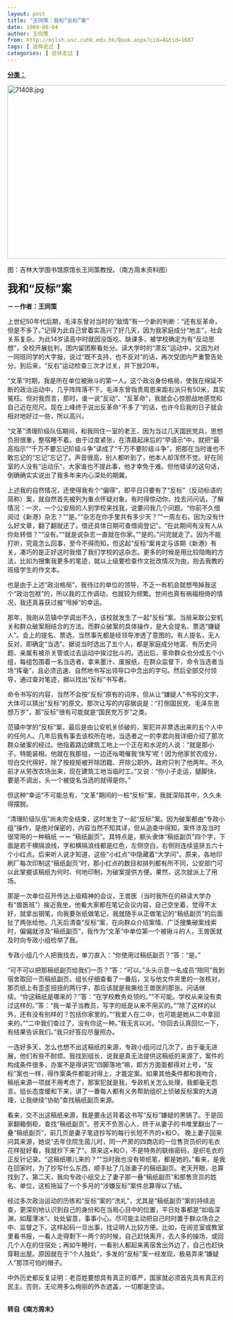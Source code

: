 ```yaml
---
layout: post
title: "王同策：我和“反标”案"
date: 1989-06-04
author: 王同策
from: http://mjlsh.usc.cuhk.edu.hk/Book.aspx?cid=4&tid=1687
tags: [ 这样走过 ]
categories: [ 这样走过 ]
---
```


<div style="margin: 15px 10px 10px 0px;">
 <div>
  <span id="ctl00_ContentPlaceHolder1_chapter1_SubjectLabel" style="font-weight:bold;text-decoration:underline;">
   分类：
  </span>
 </div>
 <p>
  <img align="top" alt="71408.jpg" border="0" height="393" src="http://mjlsh.usc.cuhk.edu.hk/medias/contents/1687/71408.jpg" width="590"/>
 </p>
 <p>
  图：吉林大学图书馆原馆长王同策教授。（南方周末资料图）
 </p>
 <p>
  <strong>
   <font size="5">
    我和“反标”案
   </font>
  </strong>
 </p>
 <p>
  <strong>
   －－作者：王同策
  </strong>
 </p>
 <p>
  上世纪50年代后期，毛泽东曾对当时的“敌情”有一个新的判断：“还有反革命，但是不多了。”记得为此自己曾着实高兴了好几天，因为我家庭成分“地主”，社会关系复杂。为此14岁读高中时就因没饭吃、缺课多，被学校确定为有“反动思想”，全校开展批判，团内留团察看处分。读大学时的“肃反”运动中，又因为对一同班同学的大字报，说过“既不支持，也不反对”的话，再次受团内严重警告处分。到后来，“反右”运动检查三次才过关，并下放20年。
 </p>
 <p>
  “文革”时期，我是所在单位被揪斗的第一人。这个政治身份格局，使我在绵延不断的政治运动中，几乎阵阵落不下。毛泽东曾指责周恩来距右派只有50米，其实冤枉。但对我而言，那时，谁一说“反动”、“反革命”，我就会心惊胆战地感觉和自己近在咫尺。现在上峰终于说出反革命“不多了”的话，也许今后我的日子就会相对地好过一些，所以高兴。
 </p>
 <p>
  “文革”清理阶级队伍期间，和我同住一室的老王，因为当过几天国民党兵，思想负担很重，整宿睡不着。由于过度紧张，在清晨起床后的“早请示”中，就把“最高指示”“千万不要忘记阶级斗争”读成了“千万不要阶级斗争”，把那在当时谁也不敢忘记的“忘记”忘记了。声音很高，别人都听到了，他本人却浑然不觉。好在同室的人没有“运动乐”，大家谁也不提此事，他才幸免于难。但他错读的这句话，倒确确实实说出了我多年来内心深处的期冀。
 </p>
 <p>
  上述我的自然情况，还使得我有个“偏得”，即平日只要有了“反标”（反动标语的简称）案，就自然首先被列为重点怀疑对象。有时得惊动你，找去问问话，了解情况：一次，一个公安局的人到学校来找我，说要问我几个问题。“你前不久借阅过《新港》杂志？”“是。”“杂志在你手里共有多少天？”“一周左右。因为没有什么好文章，翻了翻就还了。借还具体日期可查借阅登记”。“在此期间有没有人从你处转借？”“没有。”“就是说杂志一直就在你家。”“是的。”问完就走了。因为不能打听，究竟怎么回事，至今不得而知，但这起“反标”案肯定与该期《新港》有关，凑巧的是正好这时我借了我们学校的这杂志。更多的时候是用比较隐晦的方法，比如为搜集我更多的笔迹，就以上级要检查作文批改情况为由，抱去我教的班级学生的作文本。
 </p>
 <p>
  也是由于上述“政治格局”，我待过的单位的领导，不乏一有机会就想甩掉我这个“政治包袱”的，所以我的工作调动，也就较为频繁。世间也真有祸福相倚的情况，我还真喜获过被“甩掉”的幸运。
 </p>
 <p>
  那年，我刚从范镇中学调出不久，该校就发生了一起“反标”案。当局采取公安机关和群众破案相结合的方法。而群众破案的具体操作，是大会提名、票选“嫌疑人”。会上的提名、票选，当然事先都是经领导渗透了意图的。有人提名，无人反对，即确定“当选”。据说当时选出了五个人，都是家庭成分地富、有历史问题、亲属有被杀关管或过去运动中挨过批斗的。选出后，革命群众也分成五个小组，每组包围着一名当选者，拿来墨汁、废报纸，在群众监督下，命令当选者当场“挥毫”，且必须迅速、自然地书写出领导口中念出的字句。然后全部交付领导，通过查对笔迹，据以找出“反标”书写者。
 </p>
 <p>
  命令书写的内容，当然不会按“反标”原有的词序，但从让“嫌疑人”书写的文字，大体可以猜出“反标”的原文。那次让写的内容据说是：“打倒国民党、毛泽东思想万岁”，那“反标”很有可能就是“国民党万岁”之类。
 </p>
 <p>
  范镇中学的“反标”案，最后是由公安机关侦破的，案犯并非票选出来的五个人中的任何人。几年后我有事去该校所在地，当选者之一的李君向我详细介绍了那次群众破案的经过。他指着路边建筑工地上一个正在和水泥的人说：“就是那小子。特能装相，他就在我那组，一边还吆喝催我‘快写’呢！因为他家贫农成分，坦白交代得好，除了按规矩被开除团籍、开除公职外。政府只判了他两年。不久前才从劳改农场出来，现在建筑工地当临时工。”又说：“你小子走运，腿脚快，要是不调出，头一个被提名当选的就得是你。”
 </p>
 <p>
  但这种“幸运”不可能总有，“文革”期间的一桩“反标”案，我就深陷其中，久久未得摆脱。
 </p>
 <p>
  “清理阶级队伍”尚未完全结束，这时发生了一起“反标”案。因为破案都由“专政小组”操作，是绝对保密的，内容当然不知其详，但从追查中得知，案件涉及当时很常用的一种稿纸
  <strong>
   －－
  </strong>
  “稿纸副页”。其特点是，额头隶体“稿纸副页”四个字，下面是若干横隔浪线，字和横隔浪线都是红色，左侧空白，右侧则连续竖排五六十个小红点。后来听人说才知道，这些“小红点”中隐藏着“大学问”。原来，各地印刷厂每次印制这“稿纸副页”时，那小红点的数目和排列都有所不同，公安部门可以此掌握该稿纸为何时、何地印制，为破案提供方便。果然，这次就派上了用场。
 </p>
 <p>
  那是一次单位召开传达上级精神的会议，王兽医（当时我所在的耕读大学办有“兽医班”）挨近我坐，他看大家都在笔记会议内容，自己空坐着，觉得不太好，就拿出钢笔，向我要张纸做笔记，我就随手从正做笔记的“稿纸副页”的后面扯了两张给他。几天后清查“反标”案，在向群众介绍案情、广泛搜集破案线索时，偏偏就涉及“稿纸副页”，我作为“文革”中单位第一个被揪斗的人，王兽医就及时向专政小组检举了我。
 </p>
 <p>
  专政小组几个人把我找去，单刀直入：“你使用过稿纸副页？”答：“是。”
 </p>
 <p>
  “可不可以把那稿纸副页给我们一页？”答：“可以。”头头示意一名成员“陪同”我到宿舍取回一页稿纸副页。组长仔细查看了一番后，又与他文件夹里的一张核对，那页纸上有歪歪扭扭的两行字，那应该就是我撕给王兽医的那张。问话继续。“你这稿纸是哪来的？”答：“在学校教务处领的。”“不可能。学校从来没有卖过这样的。”答：“我一辈子当教员，写字的纸是从来不用买的。”“除了这样的以外，还有没有别样的？包括你家里的。”“我爱人在二中，也可能是她从二中拿回来的。”“二中我们查过了，没有你这一种。”我无言以对。“你回去认真回忆一下，有结果告诉我们。”我只好答应尽量照办。
 </p>
 <p>
  一连好多天，怎么也想不出这稿纸的来源，专政小组问过几次了，由于毫无进展，他们有些不耐烦。我找到组长，说我是真无法提供这稿纸的来源了，案件的构成条件很多，办案不是得讲究“四脚落地”嘛，即方方面面都得对上号，“反标”案也一样，得作案条件都能对得上，才能定案。如果其他条件都和我吻合，稿纸来源一项就不用考虑了，那案犯就是我，专政机关怎么处理，我都毫无怨言。组长态度缓和下来，讲了一番每人都有义务帮助组织上侦破反标案的大道理，让我继续“协助”查找稿纸副页来源。
 </p>
 <p>
  看来，交不出这稿纸来源，我是要永远背着这书写“反标”嫌疑的黑锅了。于是回家翻箱倒柜，查找“稿纸副页”。苍天不负苦心人，终于从妻子的书堆里翻出了一叠“稿纸副页”，前几页是妻子笔迹抄写的每行长短不齐的×和○。 晚上妻子回来问其来源，她说“去年住院生茵儿时，同一产房的四商店的一位售货员织的毛衣花样挺好看，我就抄下来了”。原来这×和○，不是特务的联络密码，是织毛衣的正反针记录。“这稿纸哪儿来的？”“当时我也没有带纸笔，都是她的。”看来，是我在回家时，为了抄写什么东西，顺手扯了几张妻子的稿纸副页。老天开眼，总算找到了。第二天，我向专政小组交上了妻子那一叠“稿纸副页”和那售货员的姓名、单位，这桩拖延了一个多月的“涉嫌反标”案件总算得以了结。
 </p>
 <p>
  经过多次政治运动的历练和“反标”案的“洗礼”，尤其是“稿纸副页”案的持续追查，更深刻地认识到自己的身份和在当局心目中的位置，平日处事都是“如临深渊，如履薄冰”。处处留意，事事小心。尽可能主动把自己时时置于群众场合之中、监督之下，这样起码一旦出事，找证明人比较方便。比如，在阅览室或教室里看书报，一看人走得剩下一两个的时候，自己赶快离开，去人多的操场，或回几个人在的住宿处；再如午睡时，一看别人都起来离宿舍出外边了，自己也赶快穿鞋出屋。原因就在于“个人独处”，多发的“反标”案一经发现，极易弄来“嫌疑人”那顶可怕的帽子。
 </p>
 <p>
  中外历史都反复证明：老百姓要想具有真正的尊严，国家就必须首先具有真正的民主。否则，无论用多么绚丽的外衣遮盖，一切都是空谈。
 </p>
 <p>
  <br/>
  <strong>
   转自《南方周末》
  </strong>
 </p>
</div>

